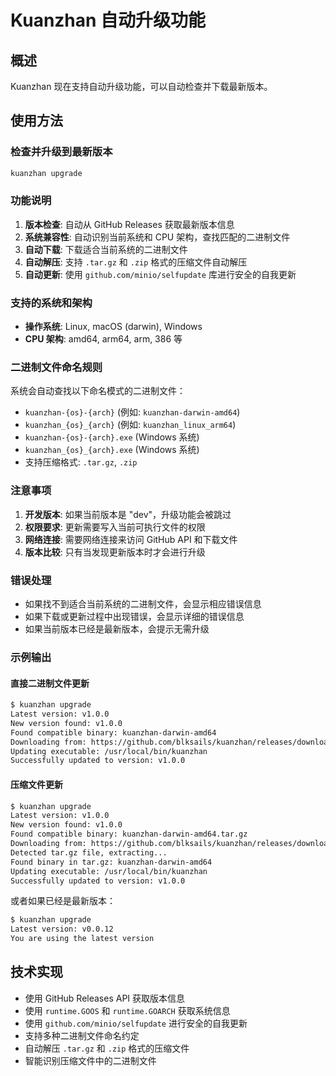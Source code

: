 # Kuanzhan 自动升级功能

## 概述

Kuanzhan 现在支持自动升级功能，可以自动检查并下载最新版本。

## 使用方法

### 检查并升级到最新版本

```bash
kuanzhan upgrade
```

### 功能说明

1. **版本检查**: 自动从 GitHub Releases 获取最新版本信息
2. **系统兼容性**: 自动识别当前系统和 CPU 架构，查找匹配的二进制文件
3. **自动下载**: 下载适合当前系统的二进制文件
4. **自动解压**: 支持 `.tar.gz` 和 `.zip` 格式的压缩文件自动解压
5. **自动更新**: 使用 `github.com/minio/selfupdate` 库进行安全的自我更新

### 支持的系统和架构

- **操作系统**: Linux, macOS (darwin), Windows
- **CPU 架构**: amd64, arm64, arm, 386 等

### 二进制文件命名规则

系统会自动查找以下命名模式的二进制文件：

- `kuanzhan-{os}-{arch}` (例如: `kuanzhan-darwin-amd64`)
- `kuanzhan_{os}_{arch}` (例如: `kuanzhan_linux_arm64`)
- `kuanzhan-{os}-{arch}.exe` (Windows 系统)
- `kuanzhan_{os}_{arch}.exe` (Windows 系统)
- 支持压缩格式: `.tar.gz`, `.zip`

### 注意事项

1. **开发版本**: 如果当前版本是 "dev"，升级功能会被跳过
2. **权限要求**: 更新需要写入当前可执行文件的权限
3. **网络连接**: 需要网络连接来访问 GitHub API 和下载文件
4. **版本比较**: 只有当发现更新版本时才会进行升级

### 错误处理

- 如果找不到适合当前系统的二进制文件，会显示相应错误信息
- 如果下载或更新过程中出现错误，会显示详细的错误信息
- 如果当前版本已经是最新版本，会提示无需升级

### 示例输出

#### 直接二进制文件更新
```bash
$ kuanzhan upgrade
Latest version: v1.0.0
New version found: v1.0.0
Found compatible binary: kuanzhan-darwin-amd64
Downloading from: https://github.com/blksails/kuanzhan/releases/download/v1.0.0/kuanzhan-darwin-amd64
Updating executable: /usr/local/bin/kuanzhan
Successfully updated to version: v1.0.0
```

#### 压缩文件更新
```bash
$ kuanzhan upgrade
Latest version: v1.0.0
New version found: v1.0.0
Found compatible binary: kuanzhan-darwin-amd64.tar.gz
Downloading from: https://github.com/blksails/kuanzhan/releases/download/v1.0.0/kuanzhan-darwin-amd64.tar.gz
Detected tar.gz file, extracting...
Found binary in tar.gz: kuanzhan-darwin-amd64
Updating executable: /usr/local/bin/kuanzhan
Successfully updated to version: v1.0.0
```

或者如果已经是最新版本：

```bash
$ kuanzhan upgrade
Latest version: v0.0.12
You are using the latest version
```

## 技术实现

- 使用 GitHub Releases API 获取版本信息
- 使用 `runtime.GOOS` 和 `runtime.GOARCH` 获取系统信息
- 使用 `github.com/minio/selfupdate` 进行安全的自我更新
- 支持多种二进制文件命名约定
- 自动解压 `.tar.gz` 和 `.zip` 格式的压缩文件
- 智能识别压缩文件中的二进制文件 